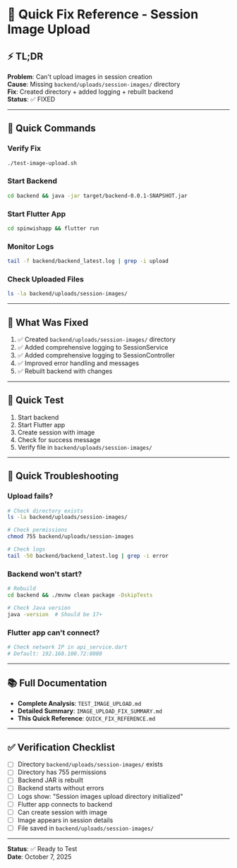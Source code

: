 # 🚀 Quick Fix Reference - Session Image Upload

## ⚡ TL;DR

**Problem**: Can't upload images in session creation  
**Cause**: Missing `backend/uploads/session-images/` directory  
**Fix**: Created directory + added logging + rebuilt backend  
**Status**: ✅ FIXED

---

## 🔧 Quick Commands

### Verify Fix
```bash
./test-image-upload.sh
```

### Start Backend
```bash
cd backend && java -jar target/backend-0.0.1-SNAPSHOT.jar
```

### Start Flutter App
```bash
cd spinwishapp && flutter run
```

### Monitor Logs
```bash
tail -f backend/backend_latest.log | grep -i upload
```

### Check Uploaded Files
```bash
ls -la backend/uploads/session-images/
```

---

## 📝 What Was Fixed

1. ✅ Created `backend/uploads/session-images/` directory
2. ✅ Added comprehensive logging to SessionService
3. ✅ Added comprehensive logging to SessionController
4. ✅ Improved error handling and messages
5. ✅ Rebuilt backend with changes

---

## 🧪 Quick Test

1. Start backend
2. Start Flutter app
3. Create session with image
4. Check for success message
5. Verify file in `backend/uploads/session-images/`

---

## 🐛 Quick Troubleshooting

### Upload fails?
```bash
# Check directory exists
ls -la backend/uploads/session-images/

# Check permissions
chmod 755 backend/uploads/session-images

# Check logs
tail -50 backend/backend_latest.log | grep -i error
```

### Backend won't start?
```bash
# Rebuild
cd backend && ./mvnw clean package -DskipTests

# Check Java version
java -version  # Should be 17+
```

### Flutter app can't connect?
```bash
# Check network IP in api_service.dart
# Default: 192.168.100.72:8080
```

---

## 📚 Full Documentation

- **Complete Analysis**: `TEST_IMAGE_UPLOAD.md`
- **Detailed Summary**: `IMAGE_UPLOAD_FIX_SUMMARY.md`
- **This Quick Reference**: `QUICK_FIX_REFERENCE.md`

---

## ✅ Verification Checklist

- [ ] Directory `backend/uploads/session-images/` exists
- [ ] Directory has 755 permissions
- [ ] Backend JAR is rebuilt
- [ ] Backend starts without errors
- [ ] Logs show: "Session images upload directory initialized"
- [ ] Flutter app connects to backend
- [ ] Can create session with image
- [ ] Image appears in session details
- [ ] File saved in `backend/uploads/session-images/`

---

**Status**: ✅ Ready to Test  
**Date**: October 7, 2025

